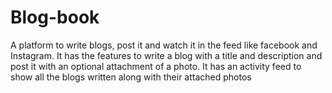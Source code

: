 <h1>Blog-book</h1>
A platform to write blogs, post it and watch it in the feed like facebook and Instagram.
It has the features to write a blog with a title and description and post it with an optional attachment of a photo.
It has an activity feed to show all the blogs written along with their attached photos
